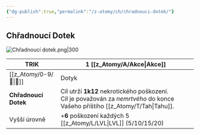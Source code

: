 ```yaml
---
{"dg-publish":true,"permalink":"/z-atomy/ch/chradnouci-dotek/"}
---
```


## Chřadnoucí Dotek
![Chřadnoucí dotek.png|300](/img/user/z_img/Ch%C5%99adnouc%C3%AD%20dotek.png)

| TRIK                 | 1 [[z_Atomy/A/Akce\|Akce]]                                                                                                             |
| -------------------- | ---------------------------------------------------------------------------------------------------------------------- |
| [[z_Atomy/0-9/🫱\|🫱]]               | Dotyk                                                                                                                  |
| **Chřadnoucí Dotek** | Cíl utrží **1k12** nekrotického poškození. <br>Cíl je považován za *nemrtvého* do konce Vašeho příštího [[z_Atomy/T/Tah\|Tahu]]. |
| Vyšší úrovně         | +**6** poškození každých 5 [[z_Atomy/L/LVL\|LVL]] (5/10/15/20)                                                                        |
